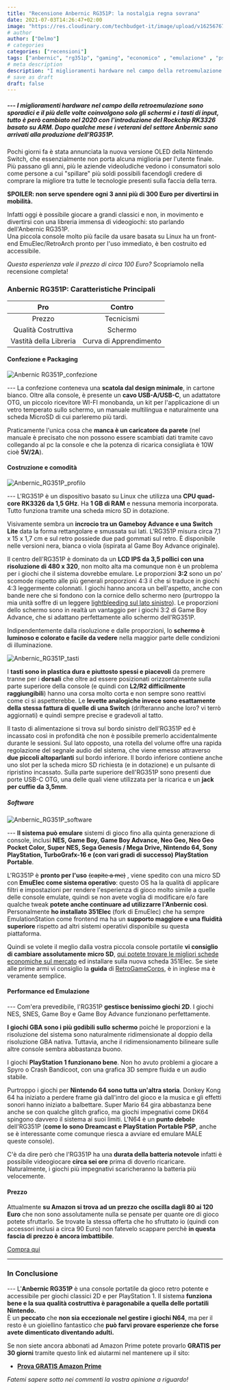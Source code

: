 ```yaml
---
title: "Recensione Anbernic RG351P: la nostalgia regna sovrana"
date: 2021-07-03T14:26:47+02:00
image: "https://res.cloudinary.com/techbudget-it/image/upload/v1625676734/Anbernic%20RG351P/Anbernic_RG351P_Copertina.jpg"
# author
author: ["Delmo"]
# categories
categories: ["recensioni"]
tags: ["anbernic", "rg351p", "gaming", "economico" , "emulazione" , "psx" , "gameboy" , "nintendo", "sony"]
# meta description
description: "I miglioramenti hardware nel campo della retroemulazione sono sporadici e il più delle volte coinvolgono solo gli schermi e i tasti di input, tutto è però cambiato nel 2020 con l'introduzione del Rockchip RK3326 basato su ARM. Dopo qualche mese i veterani del settore Anbernic sono arrivati alla produzione dell'RG351P"
# save as draft
draft: false
---
```


##### --- I miglioramenti hardware nel campo della retroemulazione sono sporadici e il più delle volte coinvolgono solo gli schermi e i tasti di input, tutto è però cambiato nel 2020 con l'introduzione del Rockchip RK3326 basato su ARM. Dopo qualche mese i veterani del settore Anbernic sono arrivati alla produzione dell'RG351P.

Pochi giorni fa è stata annunciata la nuova versione OLED della Nintendo Switch, che essenzialmente non porta alcuna miglioria per l'utente finale. Più passano gli anni, più le aziende videoludiche vedono i consumatori solo come persone a cui "spillare" più soldi possibili facendogli credere di comprare la migliore tra tutte le tecnologie presenti sulla faccia della terra.

**SPOILER: non serve spendere ogni 3 anni più di 300 Euro per divertirsi in mobilità.**

Infatti oggi è possibile giocare a grandi classici e non, in movimento e divertirsi con una libreria immensa di videogiochi: sto parlando dell'Anbernic RG351P.
<br>Una piccola console molto più facile da usare basata su Linux ha un front-end EmuElec/RetroArch pronto per l'uso immediato, è ben costruito ed accessibile.

*Questa esperienza vale il prezzo di circa 100 Euro?*
Scopriamolo nella recensione completa!

### Anbernic RG351P: Caratteristiche Principali

|           Pro          |                       Contro                       |
|:-------------------------:|:----------------------------------------------------:|
|  Prezzo      | Tecnicismi |
|  Qualità Costruttiva   |   Schermo  |
|  Vastità della Libreria  |   Curva di Apprendimento |

#### Confezione e Packaging

![Anbernic RG351P_confezione](https://res.cloudinary.com/techbudget-it/image/upload/v1625676794/Anbernic%20RG351P/Anbernic_RG351P_Confezione.jpg)

--- La confezione conteneva una **scatola dal design minimale**, in cartone bianco. Oltre alla console, è presente un **cavo USB-A/USB-C**, un adattatore OTG, un piccolo ricevitore WI-FI monobanda, un kit per l'applicazione di un vetro temperato sullo schermo, un manuale multilingua e naturalmente una scheda MicroSD di cui parleremo più tardi.

Praticamente l'unica cosa che **manca è un caricatore da parete** (nel manuale è precisato che non possono essere scambiati dati tramite cavo collegando al pc la console e che la potenza di ricarica consigliata è 10W cioè **5V/2A**).

#### Costruzione e comodità

![Anbernic_RG351P_profilo](https://res.cloudinary.com/techbudget-it/image/upload/v1625676936/Anbernic%20RG351P/Anbernic_RG351P_Costruzione.jpg)

--- L'RG351P è un dispositivo basato su Linux che utilizza una **CPU quad-core RK3326 da 1,5 GHz**. Ha **1 GB di RAM** e nessuna memoria incorporata. Tutto funziona tramite una scheda micro SD in dotazione.

Visivamente sembra un **incrocio tra un Gameboy Advance e una Switch Lite** data la forma rettangolare e smussata sui lati.
L'RG351P misura circa 7,1 x 15 x 1,7 cm e sul retro possiede due pad gommati sul retro. È disponibile nelle versioni nera, bianca o viola (ispirata al Game Boy Advance originale).

Il centro dell'RG351P è dominato da un **LCD IPS da 3,5 pollici con una risoluzione di 480 x 320**, non molto alta ma comunque non è un problema per i giochi che il sistema dovrebbe emulare. Le proporzioni **3:2** sono un po' scomode rispetto alle più generali proporzioni 4:3 il che si traduce in giochi 4:3 leggermente colonnati. I giochi hanno ancora un bell'aspetto, anche con bande nere che si fondono con la cornice dello schermo nero (purtroppo la mia unità soffre di un leggere [lightbleeding sul lato sinistro](https://res.cloudinary.com/techbudget-it/image/upload/v1625676784/Anbernic%20RG351P/Anbernic_RG351P_Lightbleeding.jpg)). Le proporzioni dello schermo sono in realtà un vantaggio per i giochi 3:2 di Game Boy Advance, che si adattano perfettamente allo schermo dell'RG351P.

Indipendentemente dalla risoluzione e dalle proporzioni, lo **schermo è luminoso e colorato e facile da vedere** nella maggior parte delle condizioni di illuminazione.

![Anbernic_RG351P_tasti](https://res.cloudinary.com/techbudget-it/image/upload/v1625676771/Anbernic%20RG351P/Anbernic_RG351P_Tasti.jpg)

I **tasti sono in plastica dura e piuttosto spessi e piacevoli** da premere tranne per i **dorsali** che oltre ad essere posizionati orizzontalmente sulla parte superiore della console (e quindi con **L2/R2 difficilmente raggiungibili**) hanno una corsa molto corta e non sempre sono reattivi come ci si aspetterebbe. Le **levette analogiche invece sono esattamente della stessa fattura di quelle di una Switch** (drifteranno anche loro? vi terrò aggiornati) e quindi sempre precise e gradevoli al tatto.

Il tasto di alimentazione si trova sul bordo sinistro dell'RG351P ed è incassato così in profondità che non è possibile premerlo accidentalmente durante le sessioni. Sul lato opposto, una rotella del volume offre una rapida regolazione del segnale audio del sistema, che viene emesso attraverso **due piccoli altoparlanti** sul bordo inferiore. Il bordo inferiore contiene anche uno slot per la scheda micro SD richiesta (e in dotazione) e un pulsante di ripristino incassato. Sulla parte superiore dell'RG351P sono presenti due porte USB-C OTG, una delle quali viene utilizzata per la ricarica e un **jack per cuffie da 3,5mm**.

##### Software

![Anbernic_RG351P_software](https://res.cloudinary.com/techbudget-it/image/upload/v1625676801/Anbernic%20RG351P/Anbernic_RG351P_Software.jpg)

--- **Il sistema può emulare** sistemi di gioco fino alla quinta generazione di console, inclusi **NES, Game Boy, Game Boy Advance, Neo Geo, Neo Geo Pocket Color, Super NES, Sega Genesis / Mega Drive, Nintendo 64, Sony PlayStation, TurboGrafx-16 e (con vari gradi di successo) PlayStation Portable**.

L'RG351P è **pronto per l'uso** ~~(capite a me)~~ , viene spedito con una micro SD con **EmuElec come sistema operativo**: questo OS ha la qualità di applicare filtri e impostazioni per rendere l'esperienza di gioco molto simile a quelle delle console emulate, quindi se non avete voglia di modificare e/o fare qualche tweak **potete anche continuare ad utilizzarre l'Anbernic così**.
Personalmente **ho installato 351Elec** (fork di EmuElec) che ha sempre EmulationStation come frontend ma ha un **supporto maggiore e una fluidità superiore** rispetto ad altri sistemi operativi disponibile su questa piattaforma.

Quindi se volete il meglio dalla vostra piccola console portatile **vi consiglio di cambiare assolutamente micro SD**, [qui potete trovare le migliori schede economiche sul mercato](https://techbudget.it/blog/migliori-micro-sd/) ed installare sulla nuova scheda 351Elec.
Se siete alle prime armi vi consiglio la **guida** di [RetroGameCorps](https://retrogamecorps.com/2021/03/16/rg351p-rg351m-starter-guide-2021-edition//), è in inglese ma è veramente semplice.

#### Performance ed Emulazione

--- Com'era prevedibile, l'RG351P **gestisce benissimo giochi 2D**. I giochi NES, SNES, Game Boy e Game Boy Advance funzionano perfettamente.

**I giochi GBA sono i più godibili sullo schermo** poiché le proporzioni e la risoluzione del sistema sono naturalmente ridimensionate al doppio della risoluzione GBA nativa. Tuttavia, anche il ridimensionamento bilineare sulle altre console sembra abbastanza buono.

I giochi **PlayStation 1 funzionano bene**. Non ho avuto problemi a giocare a Spyro o Crash Bandicoot, con una grafica 3D sempre fluida e un audio stabile.

Purtroppo i giochi per **Nintendo 64 sono tutta un'altra storia**.
Donkey Kong 64 ha iniziato a perdere frame già dall'intro del gioco e la musica e gli effetti sonori hanno iniziato a balbettare. Super Mario 64 gira abbastanza bene anche se con qualche glitch grafico, ma giochi impegnativi come DK64 spingono davvero il sistema ai suoi limiti. L'N64 è un **punto debol**e dell'RG351P (**come lo sono Dreamcast e PlayStation Portable PSP**, anche se è interessante come comunque riesca a avviare ed emulare MALE queste console).

C'è da dire però che l'RG351P ha una **durata della batteria notevole** infatti è possibile videogiocare **circa sei ore** prima di doverlo ricaricare. Naturalmente, i giochi più impegnativi scaricheranno la batteria più velocemente.

#### Prezzo

Attualmente **su Amazon si trova ad un prezzo che oscilla dagli 80 ai 120 Euro** che non sono assolutamente nulla se pensate per quante ore di gioco potete sfruttarlo. 
Se trovate la stessa offerta che ho sfruttato io (quindi con accessori inclusi a circa 90 Euro) non fatevelo scappare perchè **in questa fascia di prezzo è ancora imbattibile**.

<div class="wp-block-button is-style-outline"><a class="wp-block-button__link" href="https://amzn.to/3dNBC1i">Compra qui</a></div>

___

### In Conclusione

--- L'**Anbernic RG351P** è una console portatile da gioco retro potente e accessibile per giochi classici 2D e per PlayStation 1. Il sistema **funziona bene e la sua qualità costruttiva è paragonabile a quella delle portatili Nintendo.** <br>
È un **peccato** che **non sia eccezionale nel gestire i giochi N64**, ma per il resto è un gioiellino fantastico che **può farvi provare esperienze che forse avete dimenticato diventando adulti.**  

Se non siete ancora abbonati ad Amazon Prime potete provarlo **GRATIS per 30 giorni** tramite questo link ed aiutarmi nel mantenere up il sito:

- **[Prova GRATIS Amazon Prime](https://amzn.to/3zrJKOm)**

*Fatemi sapere sotto nei commenti la vostra opinione a riguardo!*
